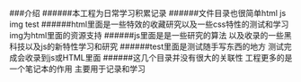###介绍
######本工程为日常学习积累记录
######文件目录也很简单html js img test
######html里面是一些特效的收藏研究以及一些css特性的测试和学习 img为html里面的资源支持
######js里面是是一些研究的算法 以及收录的一些黑科技以及js的新特性学习和研究
######test里面是测试随手写东西的地方 测试完成会收录到js或HTML里面
######这几个目录并没有很大的关联性 工程更多的是一个笔记本的作用  主要用于记录和学习
